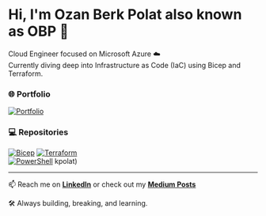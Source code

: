 # Hi, I'm Ozan Berk Polat also known as OBP 👋

Cloud Engineer focused on Microsoft Azure ☁️  
Currently diving deep into Infrastructure as Code (IaC) using Bicep and Terraform.

### 🌐 Portfolio
[![Portfolio](https://img.shields.io/badge/🌟-My_Portfolio-blue?style=for-the-badge)](https://ozanberkpolat.github.io)

### 💻 Repositories

[![Bicep](https://img.shields.io/badge/Bicep-4D77FF?style=for-the-badge)](https://github.com/ozanberkpolat/Bicep)
[![Terraform](https://img.shields.io/badge/Terraform-623CE4?style=for-the-badge&logo=terraform&logoColor=white)](https://github.com/ozanberkpolat)  
[![PowerShell](https://img.shields.io/badge/PowerShell-012456?style=for-the-badge)](https://github.com/ozanberkpolat) kpolat)

---

📫 Reach me on [**LinkedIn**](https://www.linkedin.com/in/ozan-berk-polat/) or check out my [**Medium Posts**](https://medium.com/@ozanberkpolat)  

🛠️ Always building, breaking, and learning.
